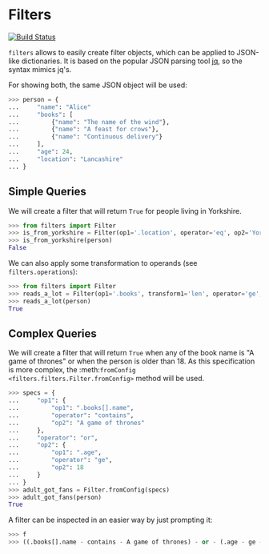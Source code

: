 # Filters
[![Build Status](https://travis-ci.org/apastors/filters.png?branch=master)](https://travis-ci.org/apastors/filters)

`filters` allows to easily create filter objects, which can be applied to JSON-like dictionaries.
It is based on the popular JSON parsing tool [jq](https://stedolan.github.io/jq/manual/), so the
syntax mimics jq's.

For showing both, the same JSON object will be used:

```python
>>> person = {
...     "name": "Alice"
...     "books": [
...         {"name": "The name of the wind"},
...         {"name": "A feast for crows"},
...         {"name": "Continuous delivery"}
...     ],
...     "age": 24,
...     "location": "Lancashire"
... }
```

## Simple Queries
We will create a filter that will return ``True`` for people living in Yorkshire.

```python
>>> from filters import Filter
>>> is_from_yorkshire = Filter(op1='.location', operator='eq', op2='Yorshire')
>>> is_from_yorkshire(person)
False
```

We can also apply some transformation to operands (see `filters.operations`):

```python
>>> from filters import Filter
>>> reads_a_lot = Filter(op1='.books', transform1='len', operator='ge', op2=3)
>>> reads_a_lot(person)
True
```

Complex Queries
---------------
We will create a filter that will return ``True`` when any of the book name is "A game of thrones"
or when the person is older than 18. As this specification is more complex, the
:meth:`fromConfig <filters.filters.Filter.fromConfig>` method will be used.

```python
>>> specs = {
...     "op1": {
...         "op1": ".books[].name",
...         "operator": "contains",
...         "op2": "A game of thrones"
...     },
...     "operator": "or",
...     "op2": {
...         "op1": ".age",
...         "operator": "ge",
...         "op2": 18
...     }
... }
>>> adult_got_fans = Filter.fromConfig(specs)
>>> adult_got_fans(person)
True
```

A filter can be inspected in an easier way by just prompting it:

```python
>>> f
>>> ((.books[].name - contains - A game of thrones) - or - (.age - ge - 18))
```
